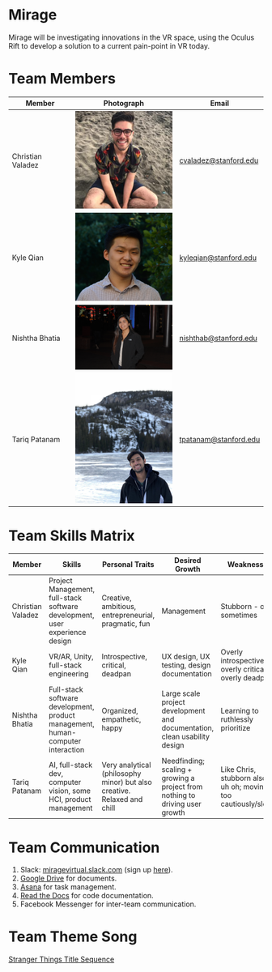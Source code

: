 # Mirage

Mirage will be investigating innovations in the VR space, using the Oculus Rift to develop a solution to a current pain-point in VR today. 

# Team Members 
| Member | Photograph | Email |
| --- | --- | --- |
Christian Valadez | <img src="./teamImages/christianValadez.png" width="200" /> | cvaladez@stanford.edu |
Kyle Qian | <img src="./teamImages/DSC_0742_HEAD.jpg" width="200" /> | kyleqian@stanford.edu |
Nishtha Bhatia | <img src="./teamImages/NishthaBhatia.JPG" width="200" /> | nishthab@stanford.edu |
Tariq Patanam | <img src="./teamImages/tariq.JPG" width="200" /> | tpatanam@stanford.edu |

# Team Skills Matrix
| Member | Skills | Personal Traits | Desired Growth | Weaknesses | Hat
| --- | --- | --- | --- | --- | --- |
Christian Valadez | Project Management, full-stack software development, user experience design | Creative, ambitious, entrepreneurial, pragmatic, fun | Management | Stubborn - only sometimes
Kyle Qian | VR/AR, Unity, full-stack engineering | Introspective, critical, deadpan | UX design, UX testing, design documentation | Overly introspective, overly critical, overly deadpan | Black
Nishtha Bhatia | Full-stack software development, product management, human-computer interaction | Organized, empathetic, happy | Large scale project development and documentation, clean usability design | Learning to ruthlessly prioritize | Yellow and Green (tie)
Tariq Patanam | AI, full-stack dev, computer vision, some HCI, product management | Very analytical (philosophy minor) but also creative. Relaxed and chill | Needfinding; scaling + growing a project from nothing to driving user growth | Like Chris, stubborn also - uh oh; moving too cautiously/slowly | Blue hat 

# Team Communication
1. Slack: [miragevirtual.slack.com](miragevirtual.slack.com) (sign up [here](miragevirtual.slack.com/signup)). 
2. [Google Drive](https://drive.google.com/drive/folders/1jfLRd1LUpXFvMFWj3mJqMv_H4NW2ADWq?usp=sharing) for documents.
3. [Asana](https://app.asana.com/0/535441241418527/board?utm_source=asana_email&utm_medium=organic_email&utm_campaign=eng_invite_prod) for task management.
4. [Read the Docs](https://readthedocs.org) for code documentation.
5. Facebook Messenger for inter-team communication.

# Team Theme Song
[Stranger Things Title Sequence](https://www.youtube.com/watch?v=-RcPZdihrp4) 
